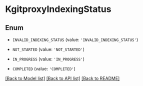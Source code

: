 # KgitproxyIndexingStatus


## Enum

* `INVALID_INDEXING_STATUS` (value: `'INVALID_INDEXING_STATUS'`)

* `NOT_STARTED` (value: `'NOT_STARTED'`)

* `IN_PROGRESS` (value: `'IN_PROGRESS'`)

* `COMPLETED` (value: `'COMPLETED'`)

[[Back to Model list]](../README.md#documentation-for-models) [[Back to API list]](../README.md#documentation-for-api-endpoints) [[Back to README]](../README.md)


